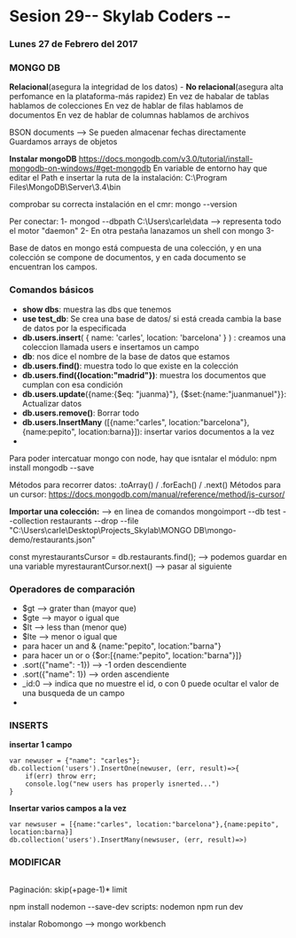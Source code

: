 # Sesion 29-- Skylab Coders --
### Lunes 27 de Febrero del 2017

### MONGO DB

**Relacional**(asegura la integridad de los datos) - **No relacional**(asegura alta perfomance en la plataforma-más rapidez)
En vez de habalar de tablas hablamos de colecciones
En vez de hablar de filas hablamos de documentos
En vez de hablar de columnas hablamos de archivos

BSON documents --> Se pueden almacenar fechas directamente
Guardamos arrays de objetos

**Instalar mongoDB**
https://docs.mongodb.com/v3.0/tutorial/install-mongodb-on-windows/#get-mongodb
En variable de entorno hay que editar el Path e insertar la ruta de la instalación: C:\Program Files\MongoDB\Server\3.4\bin

comprobar su correcta instalación en el cmr: mongo --version

Per conectar:
1- mongod --dbpath C:\Users\carle\data --> representa todo el motor "daemon"
2- En otra pestaña lanazamos un shell con mongo
3- 

Base de datos en mongo está compuesta de una colección, y en una colección se compone de documentos, y en cada documento se encuentran los campos.


### Comandos básicos
- **show dbs**: muestra las dbs que tenemos 
- **use test_db**: Se  crea una base de datos/ si está creada cambia la base de datos por la especificada
- **db.users.insert**( { name: 'carles', location: 'barcelona' } ) : creamos una coleccion llamada users e insertamos un campo
- **db**: nos dice el nombre de la base de datos que estamos
- **db.users.find()**: muestra todo lo que existe en la colección
- **db.users.find({location:"madrid"})**: muestra los documentos que cumplan con esa condición
- **db.users.update**({name:{$eq: "juanma}"}, {$set:{name:"juanmanuel"}}: Actualizar datos
- **db.users.remove()**: Borrar todo
- **db.users.InsertMany** ([{name:"carles", location:"barcelona"},{name:pepito", location:barna}]): insertar varios documentos a la vez
- 

Para poder intercatuar mongo con node, hay que isntalar el módulo: npm install mongodb --save 

Métodos para recorrer datos: .toArray() / .forEach() / .next()
Métodos para un cursor:
https://docs.mongodb.com/manual/reference/method/js-cursor/

**Importar una colección:** --> en linea de comandos
mongoimport --db test --collection restaurants --drop --file "C:\Users\carle\Desktop\Projects_Skylab\MONGO DB\mongo-demo/restaurants.json"

const myrestaurantsCursor = db.restaurants.find(); --> podemos guardar en una variable 
myrestaurantCursor.next() --> pasar al siguiente

### Operadores de comparación
- $gt --> grater than (mayor que)
- $gte --> mayor o igual que
- $lt --> less than (menor que)
- $lte --> menor o igual que
- para hacer un and & {name:"pepito", location:"barna"}
- para hacer un or o {$or:[{name:"pepito", location:"barna"}]}
- .sort({"name": -1}) --> -1 orden descendiente
- .sort({"name": 1}) --> orden ascendiente
- _id:0 --> indica que no muestre el id, o con 0 puede ocultar el valor de una busqueda de un campo
- 

### INSERTS
**insertar 1 campo**
```
var newuser = {"name": "carles"};
db.collection('users').InsertOne(newuser, (err, result)=>{
    if(err) throw err;
    console.log("new users has properly isnerted...")
}
```
**Insertar varios campos a la vez**
```
var newsuser = [{name:"carles", location:"barcelona"},{name:pepito", location:barna}]
db.collection('users').InsertMany(newsuser, (err, result)=>)
```
### MODIFICAR
```

```

Paginación: skip(+page-1)* limit


npm install nodemon --save-dev
scripts: nodemon 
npm run dev

instalar Robomongo --> mongo workbench